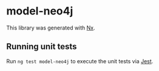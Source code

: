 # model-neo4j

This library was generated with [Nx](https://nx.dev).

## Running unit tests

Run `ng test model-neo4j` to execute the unit tests via [Jest](https://jestjs.io).
